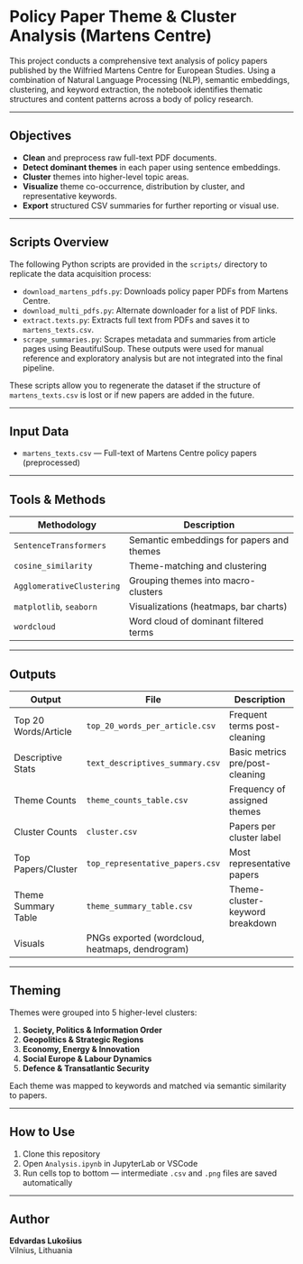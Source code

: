 # Policy Paper Theme & Cluster Analysis (Martens Centre)

This project conducts a comprehensive text analysis of policy papers published by the Wilfried Martens Centre for European Studies. Using a combination of Natural Language Processing (NLP), semantic embeddings, clustering, and keyword extraction, the notebook identifies thematic structures and content patterns across a body of policy research.

---

## Objectives

- **Clean** and preprocess raw full-text PDF documents.
- **Detect dominant themes** in each paper using sentence embeddings.
- **Cluster** themes into higher-level topic areas.
- **Visualize** theme co-occurrence, distribution by cluster, and representative keywords.
- **Export** structured CSV summaries for further reporting or visual use.

---

## Scripts Overview

The following Python scripts are provided in the `scripts/` directory to replicate the data acquisition process:

- `download_martens_pdfs.py`: Downloads policy paper PDFs from Martens Centre.
- `download_multi_pdfs.py`: Alternate downloader for a list of PDF links.
- `extract.texts.py`: Extracts full text from PDFs and saves it to `martens_texts.csv`.
- `scrape_summaries.py`: Scrapes metadata and summaries from article pages using BeautifulSoup. These outputs were used for manual reference and exploratory analysis but are not integrated into the final pipeline.

These scripts allow you to regenerate the dataset if the structure of `martens_texts.csv` is lost or if new papers are added in the future.

---

## Input Data

- `martens_texts.csv` — Full-text of Martens Centre policy papers (preprocessed)

---

## Tools & Methods

| Methodology                    | Description |
|-------------------------------|-------------|
| `SentenceTransformers`        | Semantic embeddings for papers and themes |
| `cosine_similarity`           | Theme-matching and clustering |
| `AgglomerativeClustering`     | Grouping themes into macro-clusters |
| `matplotlib`, `seaborn`       | Visualizations (heatmaps, bar charts) |
| `wordcloud`                   | Word cloud of dominant filtered terms |

---

## Outputs

| Output                        | File                      | Description |
|------------------------------|---------------------------|-------------|
| Top 20 Words/Article         | `top_20_words_per_article.csv` | Frequent terms post-cleaning |
| Descriptive Stats            | `text_descriptives_summary.csv` | Basic metrics pre/post-cleaning |
| Theme Counts                 | `theme_counts_table.csv`  | Frequency of assigned themes |
| Cluster Counts               | `cluster.csv`             | Papers per cluster label |
| Top Papers/Cluster           | `top_representative_papers.csv` | Most representative papers |
| Theme Summary Table          | `theme_summary_table.csv` | Theme-cluster-keyword breakdown |
| Visuals                      | PNGs exported (wordcloud, heatmaps, dendrogram) |

---

## Theming

Themes were grouped into 5 higher-level clusters:

1. **Society, Politics & Information Order**
2. **Geopolitics & Strategic Regions**
3. **Economy, Energy & Innovation**
4. **Social Europe & Labour Dynamics**
5. **Defence & Transatlantic Security**

Each theme was mapped to keywords and matched via semantic similarity to papers.

---

## How to Use

1. Clone this repository
2. Open `Analysis.ipynb` in JupyterLab or VSCode
3. Run cells top to bottom — intermediate `.csv` and `.png` files are saved automatically

---

## Author

**Edvardas Lukošius**  
Vilnius, Lithuania  

